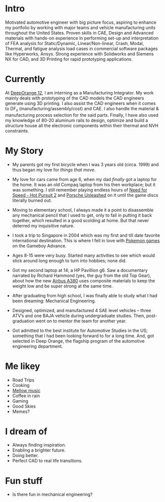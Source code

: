 # Intro

Motivated automotive engineer with big picture focus, aspiring to enhance my portfolio by working with major teams and vehicle manufacturing units throughout the United States. Proven skills in CAE, Design and Advanced materials with hands-on experience in performing set-up and interpretation of FEA analysis for Static/Dynamic, Linear/Non-linear, Crash, Modal, Thermal, and fatigue analysis load cases in commercial software packages like Hyperworks, Ansys. Strong experience with Solidworks and Siemens NX for CAD, and 3D Printing for rapid prototyping applications.

# Currently

At [DeepOrange 12](https://cuicardeeporange.com/project/deep-orange-12/), I am interning as a Manufacturing Integrator. My work mainly deals with prototyping of the CAD models the CAD engineers generate using 3D printing. I also assist the CAD engineers when it comes to DF<sub>x</sub> (manufacturing/assembly/cost) and CAE. I also handle the material & manufacturing process selection for the said parts. Finally, I have also used my knowledge of 80-20 aluminum rails to design, optimize and build a structure house all the electronic components within their thermal and NVH constraints.

# My Story

- My parents got my first bicycle when I was 3 years old (circa. 1999) and thus began my love for <em>things that move</em>.

- My love for cars came from age 6, when my dad <em>finally</em> got a laptop for the home. It was an old Compaq laptop from his then workplace; but it was something. I still remember playing endless hours of [Need for Speed - Hot Pursuit 2](https://en.wikipedia.org/wiki/Need_for_Speed:_Hot_Pursuit_2) and [Porsche Unleashed](https://en.wikipedia.org/wiki/Need_for_Speed:_Porsche_Unleashed) on it until the game discs literally burned out.

- Moving to elementary school, I always made it a point to disassemble any mechanical pencil that I used to get, only to fail in putting it back together, which resulted in a good scolding at home. But that never deterred my inquisitive nature.

- I took a trip to Singapore in 2004 which was my first and till date favorite international destination. This is where I fell in love with [Pokemon games](https://en.wikipedia.org/wiki/Pok%C3%A9mon_FireRed_and_LeafGreen) on the Gameboy Advance.

- Ages 8-15 were very busy. Started many activities to see which would stick around long enough to turn into hobbies; none did.

- Got my second laptop at 14; a HP Pavillion g6. Saw a documentary narrated by Richard Hammond (yes, the guy from the old Top Gear), about how the new [Airbus A380](https://www.youtube.com/watch?v=JdOXYDZO2so&t=1116) uses composite materials to keep the weight low and be super strong at the same time.

- After graduating from high school, I was finally able to study what I had been dreaming: Mechanical Engineering.

- Designed, optimized, and manufactured 4 SAE level vehicles – three ATV’s and one BAJA vehicle during undergraduate studies. Then, post-graduation went on to mentor the team for another year.

- Got admitted to the best institute for Automotive Studies in the US; something that I had been looking forward to for a long time. And, got selected in Deep Orange, the flagship program of the automotive engineering department.

# Me likey

- Road Trips
- Cooking
- [Mellow music](https://www.youtube.com/watch?v=5qap5aO4i9A)
- Coffee in rain
- Gaming
- Good Skies
- Memes?

# I dream of

- Always finding inspiration.
- Enabling a brighter future.
- Doing better.
- Perfect CAD to real life transitions.

# Fun stuff

- Is there fun in mechanical engineering?

